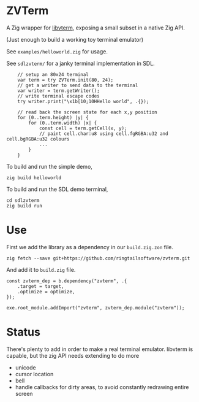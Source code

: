 # ZVTerm

A Zig wrapper for [libvterm](https://www.leonerd.org.uk/code/libvterm/), exposing a small subset in a native Zig API.

(Just enough to build a working toy terminal emulator)

See `examples/helloworld.zig` for usage.

See `sdlzvterm/` for a janky terminal implementation in SDL.

```zig
    // setup an 80x24 terminal
    var term = try ZVTerm.init(80, 24);
    // get a writer to send data to the terminal
    var writer = term.getWriter();
    // write terminal escape codes
    try writer.print("\x1b[10;10HHello world", .{});

    // read back the screen state for each x,y position
    for (0..term.height) |y| {
        for (0..term.width) |x| {
            const cell = term.getCell(x, y);
            // paint cell.char:u8 using cell.fgRGBA:u32 and cell.bgRGBA:u32 colours
            ...
        }
    }
```

To build and run the simple demo,

    zig build helloworld

To build and run the SDL demo terminal,

    cd sdlzvterm
    zig build run

# Use

First we add the library as a dependency in our `build.zig.zon` file.

`zig fetch --save git+https://github.com/ringtailsoftware/zvterm.git`

And add it to `build.zig` file.
```zig
const zvterm_dep = b.dependency("zvterm", .{
    .target = target,
    .optimize = optimize,
});

exe.root_module.addImport("zvterm", zvterm_dep.module("zvterm"));
```

# Status

There's plenty to add in order to make a real terminal emulator. libvterm is capable, but the zig API needs extending to do more

 - unicode
 - cursor location
 - bell
 - handle callbacks for dirty areas, to avoid constantly redrawing entire screen


